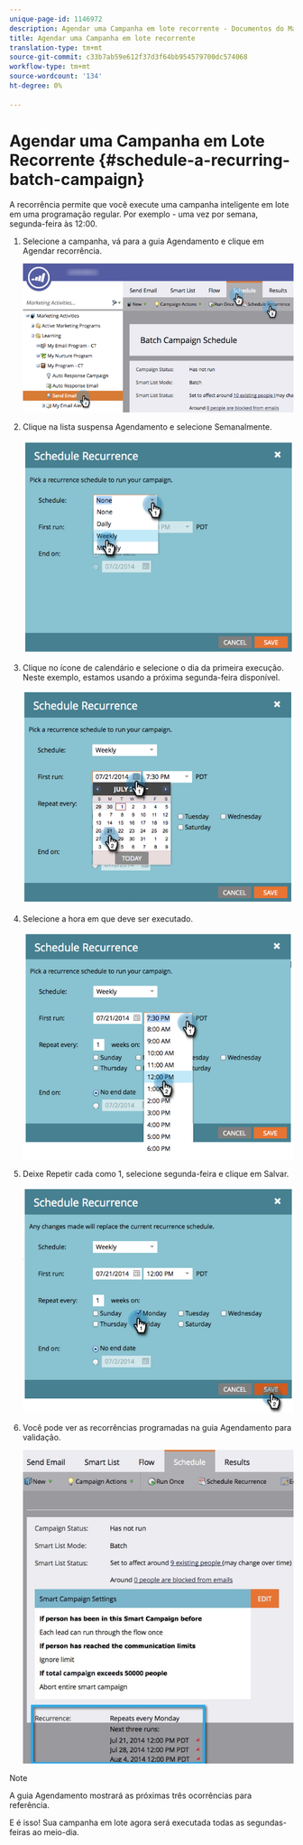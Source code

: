 ```yaml
---
unique-page-id: 1146972
description: Agendar uma Campanha em lote recorrente - Documentos do Marketing - Documentação do produto
title: Agendar uma Campanha em lote recorrente
translation-type: tm+mt
source-git-commit: c33b7ab59e612f37d3f64bb954579700dc574068
workflow-type: tm+mt
source-wordcount: '134'
ht-degree: 0%

---
```



# Agendar uma Campanha em Lote Recorrente {#schedule-a-recurring-batch-campaign}

A recorrência permite que você execute uma campanha inteligente em lote em uma programação regular. Por exemplo - uma vez por semana, segunda-feira às 12:00.

1. Selecione a campanha, vá para a guia Agendamento e clique em Agendar recorrência.

   ![](assets/recurrencehands-sendemail.png)

1. Clique na lista suspensa Agendamento e selecione Semanalmente.

   ![](assets/image2014-9-22-11-3a41-3a42.png)

1. Clique no ícone de calendário e selecione o dia da primeira execução. Neste exemplo, estamos usando a próxima segunda-feira disponível.

   ![](assets/image2014-9-22-11-3a41-3a46.png)

1. Selecione a hora em que deve ser executado.

   ![](assets/image2014-9-22-11-3a41-3a49.png)

1. Deixe Repetir cada como 1, selecione segunda-feira e clique em Salvar.

   ![](assets/image2014-9-22-11-3a41-3a53.png)

1. Você pode ver as recorrências programadas na guia Agendamento para validação.

   ![](assets/recurrence.jpg)

>[!NOTE]
>
>A guia Agendamento mostrará as próximas três ocorrências para referência.

E é isso! Sua campanha em lote agora será executada todas as segundas-feiras ao meio-dia.